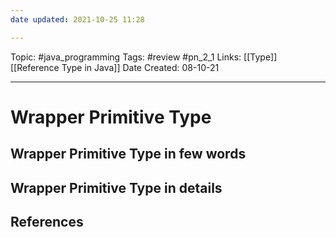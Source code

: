 ```yaml
---
date updated: 2021-10-25 11:28

---
```


Topic: #java_programming
Tags: #review #pn_2_1
Links: [[Type]] [[Reference Type in Java]]
Date Created: 08-10-21

---

# Wrapper Primitive Type

## Wrapper Primitive Type in few words

## Wrapper Primitive Type in details

## References
